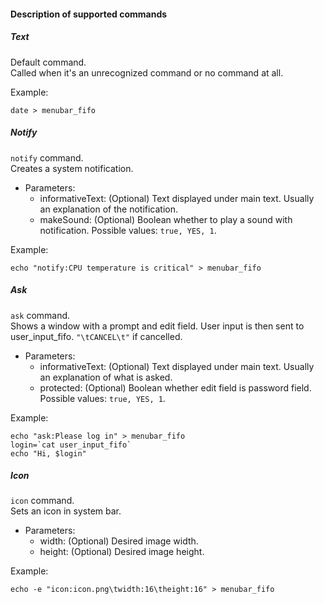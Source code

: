 #### Description of supported commands
##### Text
Default command.  
Called when it's an unrecognized command or no command at all.

Example:
```
date > menubar_fifo
```

##### Notify
`notify` command.  
Creates a system notification.

- Parameters:
  - informativeText: (Optional) Text displayed under main text. Usually an explanation of the notification.
  - makeSound: (Optional) Boolean whether to play a sound with notification. Possible values: `true, YES, 1`.

Example:
```
echo "notify:CPU temperature is critical" > menubar_fifo
```

##### Ask
`ask` command.  
Shows a window with a prompt and edit field. User input is then sent to user_input_fifo. ``"\tCANCEL\t"`` if cancelled.

- Parameters:
  - informativeText: (Optional) Text displayed under main text. Usually an explanation of what is asked.
  - protected: (Optional) Boolean whether edit field is password field. Possible values: `true, YES, 1`.

Example:
```
echo "ask:Please log in" > menubar_fifo
login=`cat user_input_fifo`
echo "Hi, $login"
```

##### Icon
`icon` command.  
Sets an icon in system bar.

- Parameters:
  - width: (Optional) Desired image width.
  - height: (Optional) Desired image height.

Example:
```
echo -e "icon:icon.png\twidth:16\theight:16" > menubar_fifo
```
